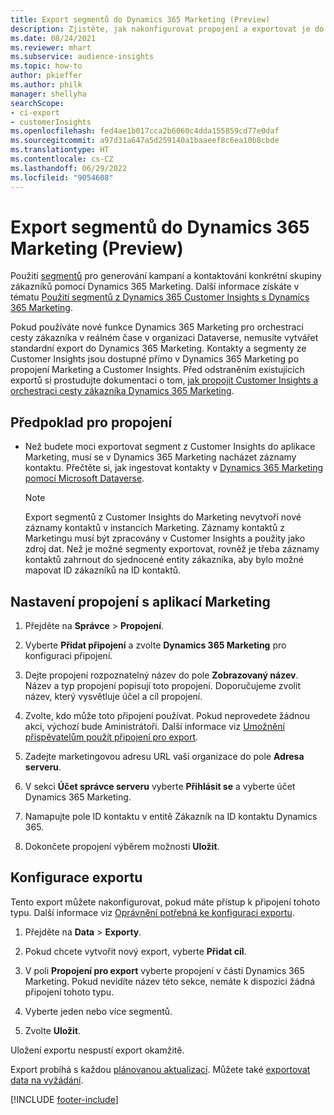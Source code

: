 ```yaml
---
title: Export segmentů do Dynamics 365 Marketing (Preview)
description: Zjistěte, jak nakonfigurovat propojení a exportovat je do Dynamics 365 Marketing.
ms.date: 08/24/2021
ms.reviewer: mhart
ms.subservice: audience-insights
ms.topic: how-to
author: pkieffer
ms.author: philk
manager: shellyha
searchScope:
- ci-export
- customerInsights
ms.openlocfilehash: fed4ae1b017cca2b6060c4dda155859cd77e0daf
ms.sourcegitcommit: a97d31a647a5d259140a1baaeef8c6ea10b8cbde
ms.translationtype: HT
ms.contentlocale: cs-CZ
ms.lasthandoff: 06/29/2022
ms.locfileid: "9054608"
---
```

# <a name="export-segments-to-dynamics-365-marketing-preview"></a>Export segmentů do Dynamics 365 Marketing (Preview)

Použití [segmentů](segments.md) pro generování kampaní a kontaktování konkrétní skupiny zákazníků pomocí Dynamics 365 Marketing. Další informace získáte v tématu [Použití segmentů z Dynamics 365 Customer Insights s Dynamics 365 Marketing](/dynamics365/marketing/customer-insights-segments).

Pokud používáte nové funkce Dynamics 365 Marketing pro orchestraci cesty zákazníka v reálném čase v organizaci Dataverse, nemusíte vytvářet standardní export do Dynamics 365 Marketing. Kontakty a segmenty ze Customer Insights jsou dostupné přímo v Dynamics 365 Marketing po propojení Marketing a Customer Insights. Před odstraněním existujících exportů si prostudujte dokumentaci o tom, [jak propojit Customer Insights a orchestraci cesty zákazníka Dynamics 365 Marketing](/dynamics365/marketing/real-time-marketing-ci-profile).

## <a name="prerequisite-for-a-connection"></a>Předpoklad pro propojení

- Než budete moci exportovat segment z Customer Insights do aplikace Marketing, musí se v Dynamics 365 Marketing nacházet záznamy kontaktu. Přečtěte si, jak ingestovat kontakty v [Dynamics 365 Marketing pomocí Microsoft Dataverse](connect-dataverse-managed-lake.md).

  > [!NOTE]
  > Export segmentů z Customer Insights do Marketing nevytvoří nové záznamy kontaktů v instancích Marketing. Záznamy kontaktů z Marketingu musí být zpracovány v Customer Insights a použity jako zdroj dat. Než je možné segmenty exportovat, rovněž je třeba záznamy kontaktů zahrnout do sjednocené entity zákazníka, aby bylo možné mapovat ID zákazníků na ID kontaktů.

## <a name="set-up-connection-to-marketing"></a>Nastavení propojení s aplikací Marketing

1. Přejděte na **Správce** > **Propojení**.

1. Vyberte **Přidat připojení** a zvolte **Dynamics 365 Marketing** pro konfiguraci připojení.

1. Dejte propojení rozpoznatelný název do pole **Zobrazovaný název**. Název a typ propojení popisují toto propojení. Doporučujeme zvolit název, který vysvětluje účel a cíl propojení.

1. Zvolte, kdo může toto připojení používat. Pokud neprovedete žádnou akci, výchozí bude Aministrátoři. Další informace viz [Umožnění přispěvatelům použít připojení pro export](connections.md#allow-contributors-to-use-a-connection-for-exports).

1. Zadejte marketingovou adresu URL vaší organizace do pole **Adresa serveru**.

1. V sekci **Účet správce serveru** vyberte **Přihlásit se** a vyberte účet Dynamics 365 Marketing.

1. Namapujte pole ID kontaktu v entitě Zákazník na ID kontaktu Dynamics 365.

1. Dokončete propojení výběrem možnosti **Uložit**. 

## <a name="configure-an-export"></a>Konfigurace exportu

Tento export můžete nakonfigurovat, pokud máte přístup k připojení tohoto typu. Další informace viz [Oprávnění potřebná ke konfiguraci exportu](export-destinations.md#set-up-a-new-export).

1. Přejděte na **Data** > **Exporty**.

1. Pokud chcete vytvořit nový export, vyberte **Přidat cíl**.

1. V poli **Propojení pro export** vyberte propojení v části Dynamics 365 Marketing. Pokud nevidíte název této sekce, nemáte k dispozici žádná připojení tohoto typu.

1. Vyberte jeden nebo více segmentů.

1. Zvolte **Uložit**.

Uložení exportu nespustí export okamžitě.

Export probíhá s každou [plánovanou aktualizací](system.md#schedule-tab). Můžete také [exportovat data na vyžádání](export-destinations.md#run-exports-on-demand). 

[!INCLUDE [footer-include](includes/footer-banner.md)]
